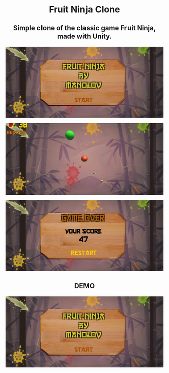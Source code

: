 # <p align="center"> Fruit Ninja Clone </p>
## <p align="center"> Simple clone of the classic game Fruit Ninja, made with Unity. </p>
<p align="center"><img alt="Starting screen" src="Screenshots/1.png" width="500"/>
<p align="center"><img alt="Starting screen" src="Screenshots/2.png" width="500"/>
<p align="center"><img alt="Starting screen" src="Screenshots/3.png" width="500"/>

## <p align="center"> DEMO </p>
<p align="center">
	<a href="https://www.youtube.com/watch?v=meXm3acv504" target="_blank" rel="noopener noreferrer">
		<img src="Screenshots/1.png" alt="Watch the demo" width="500">
	</a>
</p>